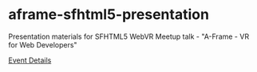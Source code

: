 # aframe-sfhtml5-presentation

Presentation materials for SFHTML5 WebVR Meetup talk - "A-Frame - VR for Web Developers"

[Event Details](www.meetup.com/sfhtml5/events/230072340/)
